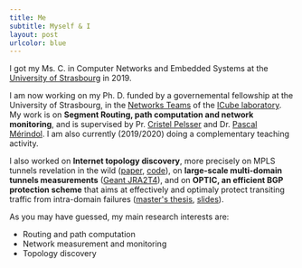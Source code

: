 ```yaml
---
title: Me
subtitle: Myself & I
layout: post
urlcolor: blue
---
```

 <a name="me"></a>   

I got my Ms. C. in Computer Networks and Embedded Systems at the [University of Strasbourg](http://www.unistra.fr/index.php?id=accueil&utm_source=unistra_fr&utm_medium=unistra_fr_homepage) in 2019.  

I am now working on my Ph. D. funded by a governemental fellowship at the University of Strasbourg, in the [Networks Teams](http://icube-reseaux.unistra.fr/fr/index.php/Accueil) of the [ICube laboratory](https://icube.unistra.fr/en/). My work is on **Segment Routing, path computation and network monitoring**, and is supervised by Pr. [Cristel Pelsser](http://clarinet.u-strasbg.fr/~pelsser/) and Dr. [Pascal Mérindol](http://clarinet.u-strasbg.fr/~merindol/). I am also currently (2019/2020) doing a complementary teaching activity. 


I also worked on **Internet topology discovery**, more precisely on MPLS tunnels revelation in the wild ([paper](https://ieeexplore.ieee.org/document/8784525),  [code](https://github.com/JroLuttringer/TraceTunnel)), on **large-scale multi-domain tunnels measurements** ([Geant JRA2T4](https://wiki.geant.org/display/gn42jra2/JRA2T4+testbed)), and on **OPTIC, an efficient 
BGP protection scheme** that aims at effectively and optimaly protect transiting traffic from intra-domain failures ([master's thesis](http://icube-reseaux.unistra.fr/en/images//7/7e/Optic.pdf), [slides](https://drive.google.com/open?id=1AnQG6evMogrRNGDX6wN-EwDlFki5nz6E)).   


As you may have guessed, my main research interests are:
* Routing and path computation 
* Network measurement and monitoring 
* Topology discovery




